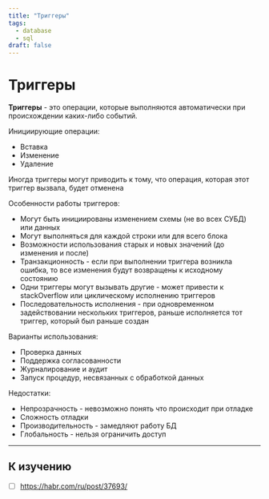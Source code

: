 ```yaml
---
title: "Триггеры"
tags:
  - database
  - sql
draft: false
---
```


# Триггеры

**Триггеры** - это операции, которые выполняются автоматически при происхождении каких-либо событий.

Инициирующие операции:
- Вставка
- Изменение
- Удаление

Иногда триггеры могут приводить к тому, что операция, которая этот триггер вызвала, будет отменена

Особенности работы триггеров:
- Могут быть инициированы изменением схемы (не во всех СУБД) или данных
- Могут выполняться для каждой строки или для всего блока
- Возможности использования старых и новых значений (до изменения и после)
- Транзакционность - если при выполнении триггера возникла ошибка, то все изменения будут возвращены к исходному состоянию
- Одни триггеры могут вызывать другие - может привести к stackOverflow или циклическому исполнению триггеров
- Последовательность исполнения - при одновременном задействовании нескольких триггеров, раньше исполняется тот триггер, который был раньше создан

Варианты использования:
- Проверка данных
- Поддержка согласованности
- Журналирование и аудит
- Запуск процедур, несвязанных с обработкой данных

Недостатки:
- Непрозрачность - невозможно понять что происходит при отладке
- Сложность отладки
- Производительность - замедляют работу БД
- Глобальность - нельзя ограничить доступ

---
## К изучению
- [ ] https://habr.com/ru/post/37693/